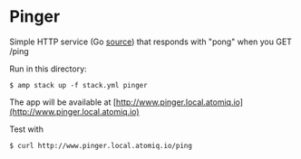 Pinger
======

Simple HTTP service (Go [source](https://github.com/appcelerator/docker-pinger)) that responds with "pong" when you GET /ping

Run in this directory:

    $ amp stack up -f stack.yml pinger

The app will be available at [http://www.pinger.local.atomiq.io](http://www.pinger.local.atomiq.io)

Test with

    $ curl http://www.pinger.local.atomiq.io/ping
    

